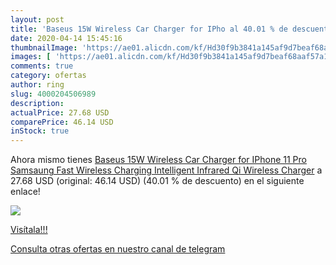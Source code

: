 ```yaml
---
layout: post
title: 'Baseus 15W Wireless Car Charger for IPho al 40.01 % de descuento'
date: 2020-04-14 15:45:16
thumbnailImage: 'https://ae01.alicdn.com/kf/Hd30f9b3841a145af9d7beaf68aaf57a1y/Baseus-15W-Wireless-Car-Charger-for-IPhone-11-Pro-Samsaung-Fast-Wireless-Charging-Intelligent-Infrared-Qi.jpg_350x350._SL200_.jpg'
images: [ 'https://ae01.alicdn.com/kf/Hd30f9b3841a145af9d7beaf68aaf57a1y/Baseus-15W-Wireless-Car-Charger-for-IPhone-11-Pro-Samsaung-Fast-Wireless-Charging-Intelligent-Infrared-Qi.jpg_350x350._SL200_.jpg' ]
comments: true
category: ofertas
author: ring
slug: 4000204506989
description:
actualPrice: 27.68 USD
comparePrice: 46.14 USD
inStock: true
---
```


Ahora mismo tienes [Baseus 15W Wireless Car Charger for IPhone 11 Pro Samsaung Fast Wireless Charging Intelligent Infrared Qi Wireless Charger](https://www.amazon.com/dp/4000204506989/?tag=redken08-20) a 27.68 USD (original: 46.14 USD) (40.01 %  de descuento) en el siguiente enlace!

[![](https://ae01.alicdn.com/kf/Hd30f9b3841a145af9d7beaf68aaf57a1y/Baseus-15W-Wireless-Car-Charger-for-IPhone-11-Pro-Samsaung-Fast-Wireless-Charging-Intelligent-Infrared-Qi.jpg_350x350._SL200_.jpg)](https://www.amazon.com/dp/4000204506989/?tag=redken08-20)

[Visítala!!!](https://www.amazon.com/dp/4000204506989/?tag=redken08-20)

[Consulta otras ofertas en nuestro canal de telegram](https://t.me/s/ofertas25)
